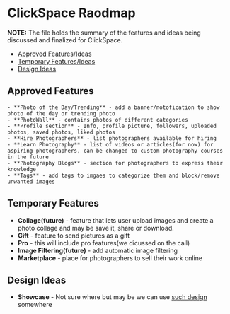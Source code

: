 # ClickSpace Raodmap

**NOTE:** The file holds the summary of the features and ideas being discussed and finalized for ClickSpace.

- [Approved Features/Ideas](Roadmap.md#approved-features)
- [Temporary Features/Ideas](Roadmap.md#temporary-features)
- [Design Ideas](Roadmap.md#design-ideas)

## Approved Features

```
- **Photo of the Day/Trending** - add a banner/notofication to show photo of the day or trending photo
- **PhotoWall** - contains photos of different categories
- **Profile section** - Info, profile picture, followers, uploaded photos, saved photos, liked photos
- **Hire Photographers** - list photographers available for hiring
- **Learn Photography** - list of videos or articles(for now) for aspiring photographers, can be changed to custom photography courses in the future
- **Photography Blogs** - section for photographers to express their knowledge
- **Tags** - add tags to imgaes to categorize them and block/remove unwanted images

```

## Temporary Features

- **Collage(future)** - feature that lets user upload images and create a photo collage and may be save it, share or download.
- **Gift** - feature to send pictures as a gift
- **Pro** - this will include pro features(we dicussed on the call)
- **Image Filtering(future)** - add automatic image filtering
- **Marketplace** - place for photographers to sell their work online

## Design Ideas

- **Showcase** - Not sure where but may be we can use [such design](https://photographers.canvera.com/wedding-photostories/aman-weds-salini-by-meow-studio) somewhere
